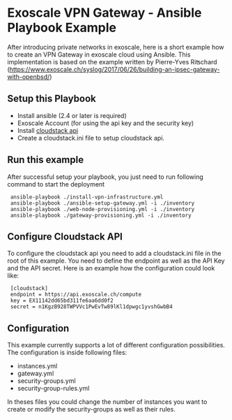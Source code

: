 # Exoscale VPN Gateway - Ansible Playbook Example

After introducing private networks in exoscale, here is a short example how to create an VPN Gateway in exoscale cloud using Ansible. This implementation is based on the example written by Pierre-Yves Riʦchard‏ (https://www.exoscale.ch/syslog/2017/06/26/building-an-ipsec-gateway-with-openbsd/)

## Setup this Playbook

* Install ansible (2.4 or later is required)
* Exoscale Account (for using the api key and the security key)
* Install [cloudstack api](https://github.com/exoscale/cs)
* Create a cloudstack.ini file to setup cloudstack api.

## Run this example
After successful setup your playbook, you just need to run following command to start the deployment

     ansible-playbook ./install-vpn-infrastructure.yml
     ansible-playbook ./ansible-setup-gateway.yml -i ./inventory
     ansible-playbook ./web-node-provisioning.yml -i ./inventory
     ansible-playbook ./gateway-provisioning.yml -i ./inventory

## Configure Cloudstack API

To configure the cloudstack api you need to add a cloudstack.ini file in the root of this example. You need to
define the endpoint as well as the API Key and the API secret. Here is an example how the configuration could
look like:

     [cloudstack]
     endpoint = https://api.exoscale.ch/compute
     key = EX11142dd65bd311fe6aa6dd0f2
     secret = n1KgzB928TWPVVc1PwEvTw89lKl1dpwgc1yvshGwbB4

## Configuration

This example currently supports a lot of different configuration possibilities. The configuration is inside following files:
* instances.yml
* gateway.yml
* security-groups.yml
* security-group-rules.yml

In theses files you could change the number of instances you want to create or modify the security-groups as well as their rules.
